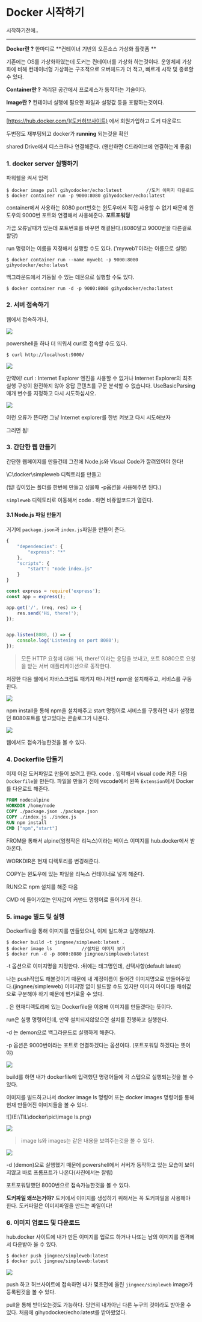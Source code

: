 # Docker 시작하기

시작하기전에.. 

---

**Docker란 ?** 한마디로 **컨테이너 기반의 오픈소스 가상화 플랫폼 **

기존에는 OS를 가상화하였는데 도커는 컨테이너를 가상화 하는것이다. 운영체제 가상화에 비해 컨테이너형 가상화는 구조적으로 오버헤드가 더 적고, 빠르게 시작 및 종료할 수 있다.

**Container란 ?** 격리된 공간에서 프로세스가 동작하는 기술이다. 

**Image란 ?** 컨테이너 실행에 필요한 파일과 설정값 등을 포함하는것이다.

---



[https://hub.docker.com/](도커허브사이트) 에서 회원가입하고 도커 다운로드

두번정도 재부팅되고 docker가 **running** 되는것을 확인

shared Drive에서 디스크하나 연결해준다. (왠만하면 C드라이브에 연결하는게 좋음)



### 1. docker server 실행하기

  파워쉘을 켜서 입력

```shell
$ docker image pull gihyodocker/echo:latest			//도커 이미지 다운로드
$ docker container run -p 9000:8080 gihyodocker/echo:latest
```

container에서 사용하는 8080 port번호는 윈도우에서 직접 사용할 수 없기 때문에 윈도우의 9000번 포트와 연결해서 사용해준다. **포트포워딩**

가끔 오류날때가 있는데 포트번호를 바꾸면 해결된다.(8080말고 9000번을 다른걸로 할당)



run 명령어는 이름을 지정해서 실행할 수도 있다. ('myweb1'이라는 이름으로 실행)

```shell
$ docker container run --name myweb1 -p 9000:8080 gihyodocker/echo:latest
```

백그라운드에서 기동될 수 있는 데몬으로 실행할 수도 있다.

```shell
$ docker container run -d -p 9000:8080 gihyodocker/echo:latest
```

### 2. 서버 접속하기

웹에서 접속하거나,

![](E:\TIL\docker\pic\docker시작.png)

powershell을 하나 더 띄워서 curl로 접속할 수도 있다.

```shell
$ curl http://localhost:9000/
```

![](E:\TIL\docker\pic\dockercurl.png)

만약에! curl : Internet Explorer 엔진을 사용할 수 없거나 Internet Explorer의 최초 실행 구성이 완전하지 않아 응답 콘텐츠를 구문
분석할 수 없습니다. UseBasicParsing 매개 변수를 지정하고 다시 시도하십시오.

![](E:\TIL\docker\pic\curl오류.png)

이런 오류가 뜬다면 그냥 Internet explorer를 한번 켜보고 다시 시도해보자

그러면 됨!



### 3. 간단한 웹 만들기

간단한 웹페이지를 만들건데 그전에 Node.js와 Visual Code가 깔려있어야 한다!

\C\docker\simpleweb 디렉토리를 만들고

(팁! 깊이있는 폴더를 한번에 만들고 싶을때 -p옵션을 사용해주면 된다.)

`simpleweb` 디렉토리로 이동해서 code . 하면 비쥬얼코드가 열린다.

#### 3.1 Node.js 파일 만들기

거기에 `package.json`과 `index.js`파일을 만들어 준다.

```javascript
{
    "dependencies": {
        "express": "*"
    },
    "scripts": {
        "start": "node index.js"
    }
}
```

```javascript
const express = require('express');
const app = express();

app.get('/', (req, res) => {
    res.send('Hi, there!');
});


app.listen(8080, () => {
    console.log('Listening on port 8080');
});
```

> 모든 HTTP 요청에 대해 'Hi, there!'이라는 응답을 보내고, 포트 8080으로 요청을 받는 서버 애플리케이션으로 동작한다.

저장한 다음 쉘에서 자바스크립트 패키지 매니저인 npm을 설치해주고, 서비스를 구동한다.

![](E:\TIL\docker\pic\npminstall.png)

npm install을 통해 npm을 설치해주고 start 명령어로 서비스를 구동하면 내가 설정했던 8080포트를 받고있다는 콘솔로그가 나온다.

![](E:\TIL\docker\pic\npm화면.png)

웹에서도 접속가능한것을 볼 수 있다.



### 4. Dockerfile 만들기

이제 이걸 도커파일로 만들어 보려고 한다. code . 입력해서 visual code 켜준 다음 `Dockerfile`을 만든다. 파일을 만들기 전에 vscode에서 왼쪽 `Extension`에서 Docker를 다운로드 해준다.

```dockerfile
FROM node:alpine
WORKDIR /home/node
COPY ./package.json ./package.json
COPY ./index.js ./index.js
RUN npm install
CMD ["npm","start"]
```

FROM을 통해서 alpine(엄청작은 리눅스)이라는 베이스 이미지를 hub.docker에서 받아온다.

WORKDIR은 현재 디렉토리를 변경해준다.

COPY는 윈도우에 있는 파일을 리눅스 컨테이너로 넣게 해준다.

RUN으로 npm 설치를 해준 다음

CMD 에 들어가있는 인자값이 커맨드 명령어로 들어가게 한다.



### 5. image 빌드 및 실행

Dockerfile을 통해 이미지를 만들었으니, 이제 빌드하고 실행해보자.

```shell
$ docker build -t jingnee/simpleweb:latest .
$ docker image ls			//설치된 이미지 보기
$ docker run -d -p 8000:8080 jingnee/simpleweb:latest
```

-t 옵션으로 이미지명을 지정한다. :뒤에는 태그명인데, 선택사항(default latest)

나는 push작업도 해볼것이기 때문에 내 계정이름이 들어간 이미지명으로 만들어주었다.(jingnee/simpleweb) 이미지명 없이 빌드할 수도 있지만 이미지 아이디를 해쉬값으로 구분해야 하기 때문에 번거로울 수 있다.

. 은 현재디렉토리에 있는 Dockerfile을 이용해 이미지를 만들겠다는 뜻이다.

run은 실행 명령어인데, 만약 설치되지않았으면 설치를 진행하고 실행한다.

-d 는 demon으로 백그라운드로 실행하게 해준다.

-p 옵션은 9000번이라는 포트로 연결하겠다는 옵션이다. (포트포워딩 하겠다는 뜻이야)

![](E:\TIL\docker\pic\build.png)

build를 하면 내가 dockerfile에 입력했던 명령어들에 각 스텝으로 실행되는것을 볼 수 있다.

이미지를 빌드하고나서 docker image ls 명령어 또는 docker images 명령어를 통해 현재 만들어진 이미지들을 볼 수 있다.

![](E:\TIL\docker\pic\image ls.png)

![](E:\TIL\docker\pic\images.png)

> image ls와 images는 같은 내용을 보여주는것을 볼 수 있다.



![](E:\TIL\docker\pic\dockerun.png)

-d (demon)으로 실행했기 때문에 powershell에서 서버가 동작하고 있는 모습이 보이지않고 바로 프롬프트가 나온다(사진에서는 잘림)

포트포워딩했던 8000번으로 접속가능한것을 볼 수 있다.



**도커파일 왜쓰는거야?** 도커에서 이미지를 생성하기 위해서는 꼭 도커파일을 사용해야 한다. 도커파일은 이미지파일을 만드는 파일이다!



### 6. 이미지 업로드 및 다운로드

hub.docker 사이트에 내가 만든 이미지를 업로드 하거나 나또는 남의 이미지를 원격에서 다운받아 올 수 있다.

```shell
$ docker push jingnee/simpleweb:latest
$ docker pull jingnee/simpleweb:latest
```

![](E:\TIL\docker\pic\dockerhubpush.png)

push 하고 허브사이트에 접속하면 내가 몇초전에 올린 `jingnee/simpleweb` image가 등록된것을 볼 수 있다.

pull을 통해 받아오는것도 가능하다. 당연히 내가아닌 다른 누구의 것이라도 받아올 수 있다. 처음에 gihyodocker/echo:latest를 받아왔었다.